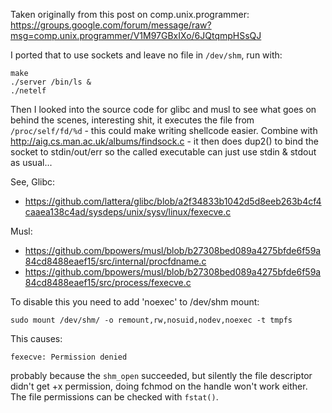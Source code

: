Taken originally from this post on comp.unix.programmer:
https://groups.google.com/forum/message/raw?msg=comp.unix.programmer/V1M97GBxIXo/6JQtqmpHSsQJ

I ported that to use sockets and leave no file in `/dev/shm`, run with:

	make
	./server /bin/ls &
	./netelf

Then I looked into the source code for glibc and musl to see what goes
on behind the scenes, interesting shit, it executes the file from
`/proc/self/fd/%d` - this could make writing shellcode easier. Combine
with http://aig.cs.man.ac.uk/albums/findsock.c - it then does dup2() to
bind the socket to stdin/out/err so the called executable can just use
stdin & stdout as usual...

See, Glibc:

 * https://github.com/lattera/glibc/blob/a2f34833b1042d5d8eeb263b4cf4caaea138c4ad/sysdeps/unix/sysv/linux/fexecve.c

Musl:

 * https://github.com/bpowers/musl/blob/b27308bed089a4275bfde6f59a84cd8488eaef15/src/internal/procfdname.c
 * https://github.com/bpowers/musl/blob/b27308bed089a4275bfde6f59a84cd8488eaef15/src/process/fexecve.c

To disable this you need to add 'noexec' to /dev/shm mount:

	sudo mount /dev/shm/ -o remount,rw,nosuid,nodev,noexec -t tmpfs

This causes:

	fexecve: Permission denied

probably because the `shm_open` succeeded, but silently the file
descriptor didn't get +x permission, doing fchmod on the handle won't
work either. The file permissions can be checked with `fstat()`.
